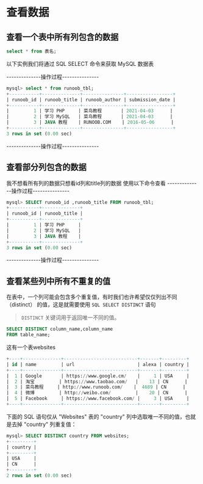 # 查看数据

## 查看一个表中所有列包含的数据

```sql
select * from 表名;
```
以下实例我们将通过 SQL SELECT 命令来获取 MySQL 数据表

--------------操作过程---------------
```sql
mysql> select * from runoob_tbl;
+-----------+--------------+---------------+-----------------+
| runoob_id | runoob_title | runoob_author | submission_date |
+-----------+--------------+---------------+-----------------+
|         1 | 学习 PHP     | 菜鸟教程       | 2021-04-03      |
|         2 | 学习 MySQL   | 菜鸟教程       | 2021-04-03      |
|         3 | JAVA 教程    | RUNOOB.COM    | 2016-05-06      |
+-----------+--------------+---------------+-----------------+
3 rows in set (0.00 sec)
```
--------------操作过程---------------

## 查看部分列包含的数据

我不想看所有列的数据只想看id列和title列的数据
使用以下命令查看
--------------操作过程---------------
```sql
mysql> SELECT runoob_id ,runoob_title FROM runoob_tbl;
+-----------+--------------+
| runoob_id | runoob_title |
+-----------+--------------+
|         1 | 学习 PHP     |
|         2 | 学习 MySQL   |
|         3 | JAVA 教程    |
+-----------+--------------+
3 rows in set (0.00 sec)
```
--------------操作过程---------------

## 查看某些列中所有不重复的值

在表中，一个列可能会包含多个重复值，有时我们也许希望仅仅列出不同（distinct）
的值，这是就需要使用 `SQL SELECT DISTINCT` 语句

> `DISTINCT` 关键词用于返回唯一不同的值。

```sql
SELECT DISTINCT column_name,column_name
FROM table_name;
```

这有一个表websites
```sql
+----+--------------+---------------------------+-------+---------+
| id | name         | url                       | alexa | country |
+----+--------------+---------------------------+-------+---------+
|  1 | Google       | https://www.google.cm/    |     1 | USA     |
|  2 | 淘宝         | https://www.taobao.com/   |    13 | CN      |
|  3 | 菜鸟教程     | http://www.runoob.com/    |  4689 | CN      |
|  4 | 微博         | http://weibo.com/         |    20 | CN      |
|  5 | Facebook     | https://www.facebook.com/ |     3 | USA     |
+----+--------------+---------------------------+-------+---------+
```
下面的 SQL 语句仅从 "Websites" 表的 "country" 列中选取唯一不同的值，也就
是去掉 "country" 列重复值：

```sql
mysql> SELECT DISTINCT country FROM websites;
+---------+
| country |
+---------+
| USA     |
| CN      |
+---------+
2 rows in set (0.00 sec)
```